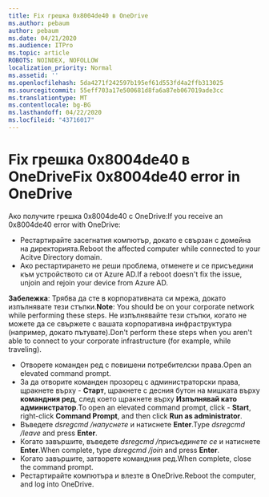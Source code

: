 ```yaml
---
title: Fix грешка 0x8004de40 в OneDrive
ms.author: pebaum
author: pebaum
ms.date: 04/21/2020
ms.audience: ITPro
ms.topic: article
ROBOTS: NOINDEX, NOFOLLOW
localization_priority: Normal
ms.assetid: ''
ms.openlocfilehash: 5da4271f242597b195ef61d553fd4a2ffb313025
ms.sourcegitcommit: 55eff703a17e500681d8fa6a87eb067019ade3cc
ms.translationtype: MT
ms.contentlocale: bg-BG
ms.lasthandoff: 04/22/2020
ms.locfileid: "43716017"
---
```

# <a name="fix-0x8004de40-error-in-onedrive"></a><span data-ttu-id="eeb3a-102">Fix грешка 0x8004de40 в OneDrive</span><span class="sxs-lookup"><span data-stu-id="eeb3a-102">Fix 0x8004de40 error in OneDrive</span></span>

<span data-ttu-id="eeb3a-103">Ако получите грешка 0x8004de40 с OneDrive:</span><span class="sxs-lookup"><span data-stu-id="eeb3a-103">If you receive an 0x8004de40 error with OneDrive:</span></span>

- <span data-ttu-id="eeb3a-104">Рестартирайте засегнатия компютър, докато е свързан с домейна на директорията.</span><span class="sxs-lookup"><span data-stu-id="eeb3a-104">Reboot the affected computer while connected to your Acitve Directory domain.</span></span>
- <span data-ttu-id="eeb3a-105">Ако рестартирането не реши проблема, отменете и се присъедини към устройството си от Azure AD.</span><span class="sxs-lookup"><span data-stu-id="eeb3a-105">If a reboot doesn't fix the issue, unjoin and rejoin your device from Azure AD.</span></span> 

<span data-ttu-id="eeb3a-106">**Забележка**: Трябва да сте в корпоративната си мрежа, докато изпълнявате тези стъпки.</span><span class="sxs-lookup"><span data-stu-id="eeb3a-106">**Note**: You should be on your corporate network while performing these steps.</span></span> <span data-ttu-id="eeb3a-107">Не изпълнявайте тези стъпки, когато не можете да се свържете с вашата корпоративна инфраструктура (например, докато пътувате).</span><span class="sxs-lookup"><span data-stu-id="eeb3a-107">Don't perform these steps when you aren't able to connect to your corporate infrastructure (for example, while traveling).</span></span> 

- <span data-ttu-id="eeb3a-108">Отворете команден ред с повишени потребителски права.</span><span class="sxs-lookup"><span data-stu-id="eeb3a-108">Open an elevated command prompt.</span></span> 
- <span data-ttu-id="eeb3a-109">За да отворите команден прозорец с администраторски права, щракнете върху - **Старт**, щракнете с десния бутон на мишката върху **командния ред**, след което щракнете върху **Изпълнявай като администратор**.</span><span class="sxs-lookup"><span data-stu-id="eeb3a-109">To open an elevated command prompt, click - **Start**, right-click **Command Prompt**, and then click **Run as administrator**.</span></span>
- <span data-ttu-id="eeb3a-110">Въведете *dsregcmd /напуснете* и натиснете **Enter**.</span><span class="sxs-lookup"><span data-stu-id="eeb3a-110">Type *dsregcmd /leave* and press **Enter**.</span></span>
- <span data-ttu-id="eeb3a-111">Когато завършите, въведете *dsregcmd /присъединете се* и натиснете **Enter**.</span><span class="sxs-lookup"><span data-stu-id="eeb3a-111">When complete, type *dsregcmd /join* and press **Enter**.</span></span>
- <span data-ttu-id="eeb3a-112">Когато завършите, затворете командния ред.</span><span class="sxs-lookup"><span data-stu-id="eeb3a-112">When complete, close the command prompt.</span></span>
- <span data-ttu-id="eeb3a-113">Рестартирайте компютъра и влезте в OneDrive.</span><span class="sxs-lookup"><span data-stu-id="eeb3a-113">Reboot the computer, and log into OneDrive.</span></span>